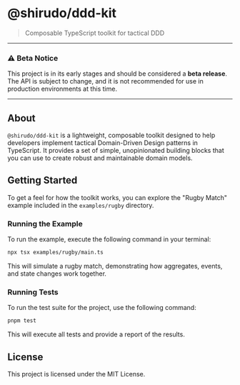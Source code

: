 # @shirudo/ddd-kit

> Composable TypeScript toolkit for tactical DDD

---

### ⚠️ Beta Notice

This project is in its early stages and should be considered a **beta release**. The API is subject to change, and it is not recommended for use in production environments at this time.

---

## About

`@shirudo/ddd-kit` is a lightweight, composable toolkit designed to help developers implement tactical Domain-Driven Design patterns in TypeScript. It provides a set of simple, unopinionated building blocks that you can use to create robust and maintainable domain models.

## Getting Started

To get a feel for how the toolkit works, you can explore the "Rugby Match" example included in the `examples/rugby` directory.

### Running the Example

To run the example, execute the following command in your terminal:

```bash
npx tsx examples/rugby/main.ts
```

This will simulate a rugby match, demonstrating how aggregates, events, and state changes work together.

### Running Tests

To run the test suite for the project, use the following command:

```bash
pnpm test
```

This will execute all tests and provide a report of the results.

## License

This project is licensed under the MIT License.
